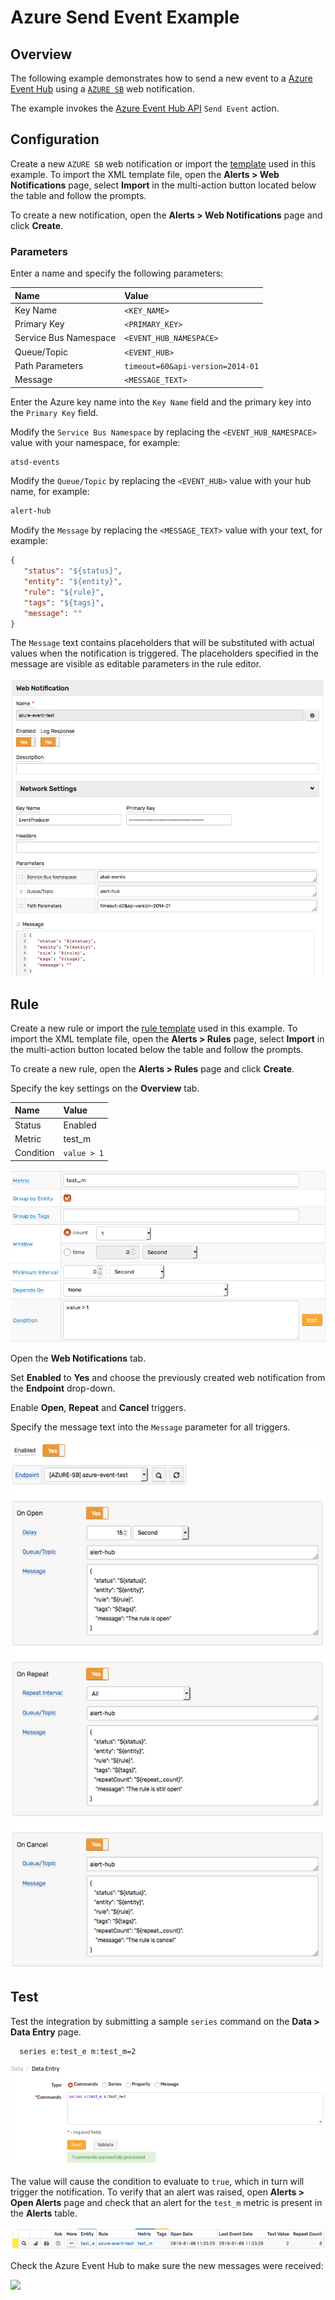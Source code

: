 # Azure Send Event Example

## Overview

The following example demonstrates how to send a new event to a [Azure Event Hub](https://azure.microsoft.com/en-us/services/event-hubs/) using a [`AZURE SB`](azure-sb.md) web notification.

The example invokes the [Azure Event Hub API](https://docs.microsoft.com/en-us/rest/api/eventhub/send-event) `Send Event` action.

## Configuration

Create a new `AZURE SB` web notification or import the [template](resources/azure-sb-event-notification.xml) used in this example. To import the XML template file, open the **Alerts > Web Notifications** page, select **Import** in the multi-action button located below the table and follow the prompts.

To create a new notification, open the **Alerts > Web Notifications** page and click **Create**.

### Parameters

Enter a name and specify the following parameters:

| **Name** | **Value** |
| :--- | :--- |
| Key Name | `<KEY_NAME>` |
| Primary Key | `<PRIMARY_KEY>` |
| Service Bus Namespace | `<EVENT_HUB_NAMESPACE>` |
| Queue/Topic | `<EVENT_HUB>` |
| Path Parameters | `timeout=60&api-version=2014-01` |
| Message | `<MESSAGE_TEXT>`|

Enter the Azure key name into the `Key Name` field and the primary key into the `Primary Key` field.

Modify the `Service Bus Namespace` by replacing the `<EVENT_HUB_NAMESPACE>` value with your namespace, for example:

```txt
atsd-events
```

Modify the `Queue/Topic` by replacing the `<EVENT_HUB>` value with your hub name, for example:

```txt
alert-hub
```

Modify the `Message` by replacing the `<MESSAGE_TEXT>` value with your text, for example:

```json
{
   "status": "${status}",
   "entity": "${entity}",
   "rule": "${rule}",
   "tags": "${tags}",
   "message": ""
}
```

The `Message` text contains placeholders that will be substituted with actual values when the notification is triggered. The placeholders specified in the message are visible as editable parameters in the rule editor.

![](images/azure_sb_event_notification_config.png)

## Rule

Create a new rule or import the [rule template](resources/azure-sb-event-rule.xml) used in this example. To import the XML template file, open the **Alerts > Rules** page, select **Import** in the multi-action button located below the table and follow the prompts.

To create a new rule, open the **Alerts > Rules** page and click **Create**.

Specify the key settings on the **Overview** tab.

| **Name** | **Value** |
| :-------- | :---- |
| Status | Enabled |
| Metric | test_m |
| Condition | `value > 1` |

![](images/rule_overview.png)

Open the **Web Notifications** tab.

Set **Enabled** to **Yes** and choose the previously created web notification from the **Endpoint** drop-down.

Enable **Open**, **Repeat** and **Cancel** triggers.

Specify the message text into the `Message` parameter for all triggers.

![](images/azure_sb_event_rule_notification.png)

## Test

Test the integration by submitting a sample `series` command on the **Data > Data Entry** page.

```ls
  series e:test_e m:test_m=2
```

![](images/rule_test_commands.png)

The value will cause the condition to evaluate to `true`, which in turn will trigger the notification.
To verify that an alert was raised, open **Alerts > Open Alerts** page and check that an alert for the `test_m` metric is present in the **Alerts** table.

![](images/azure_sb_event_alert_open.png)

Check the Azure Event Hub to make sure the new messages were received:

![](images/azure_sb_event_test.png)
